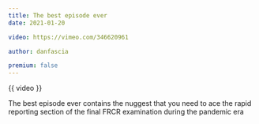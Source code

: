 ```yaml
---
title: The best episode ever
date: 2021-01-20

video: https://vimeo.com/346620961

author: danfascia

premium: false
---
```


{{ video }}

The best episode ever contains the nuggest that you need to ace the rapid reporting section of the final FRCR examination during the pandemic era